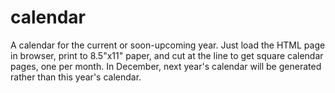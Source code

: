 # calendar
A calendar for the current or soon-upcoming year. Just load the HTML page in browser, print to 8.5"x11" paper, and cut at the line to get square calendar pages, one per month. In December, next year's calendar will be generated rather than this year's calendar.
